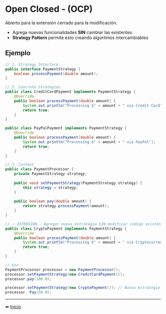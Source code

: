 # Open Closed ‐ (OCP)
Abierto para la extensión cerrado para la modificación.
- Agrega nuevas funcionalidades **SIN** cambiar las existentes.
- **Strategy Pattern** permite esto creando algoritmos intercambiables
## Ejemplo
```java title="Estructura Base"
// 1. Strategy Interface
public interface PaymentStrategy {
    boolean processPayment(double amount);
}

// 2. Concrete Strategies
public class CreditCardPayment implements PaymentStrategy {
    @Override
    public boolean processPayment(double amount) {
        System.out.println("Processing $" + amount + " via Credit Card");
        return true;
    }
}

public class PayPalPayment implements PaymentStrategy {
    @Override
    public boolean processPayment(double amount) {
        System.out.println("Processing $" + amount + " via PayPal");
        return true;
    }
}

// 3. Context
public class PaymentProcessor {
    private PaymentStrategy strategy;
    
    public void setPaymentStrategy(PaymentStrategy strategy) {
        this.strategy = strategy;
    }
    
    public boolean pay(double amount) {
        return strategy.processPayment(amount);
    }
}
```

```java title="Aplicación de Open/Closed"
// ✅ EXTENSIÓN - Agregar nueva estrategia SIN modificar código existente
public class CryptoPayment implements PaymentStrategy {
    @Override
    public boolean processPayment(double amount) {
        System.out.println("Processing $" + amount + " via Cryptocurrency");
        return true;
    }
}

// Uso
PaymentProcessor processor = new PaymentProcessor();
processor.setPaymentStrategy(new CreditCardPayment());
processor.pay(100.0);

processor.setPaymentStrategy(new CryptoPayment()); // Nueva estrategia!
processor. Pay(50.0);
```

---

⬅️ [Inicio](../../../../README.md)